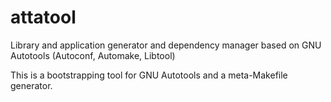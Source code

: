 # attatool

Library and application generator and dependency manager based on GNU Autotools (Autoconf, Automake, Libtool)

This is a bootstrapping tool for GNU Autotools and a meta-Makefile generator.

